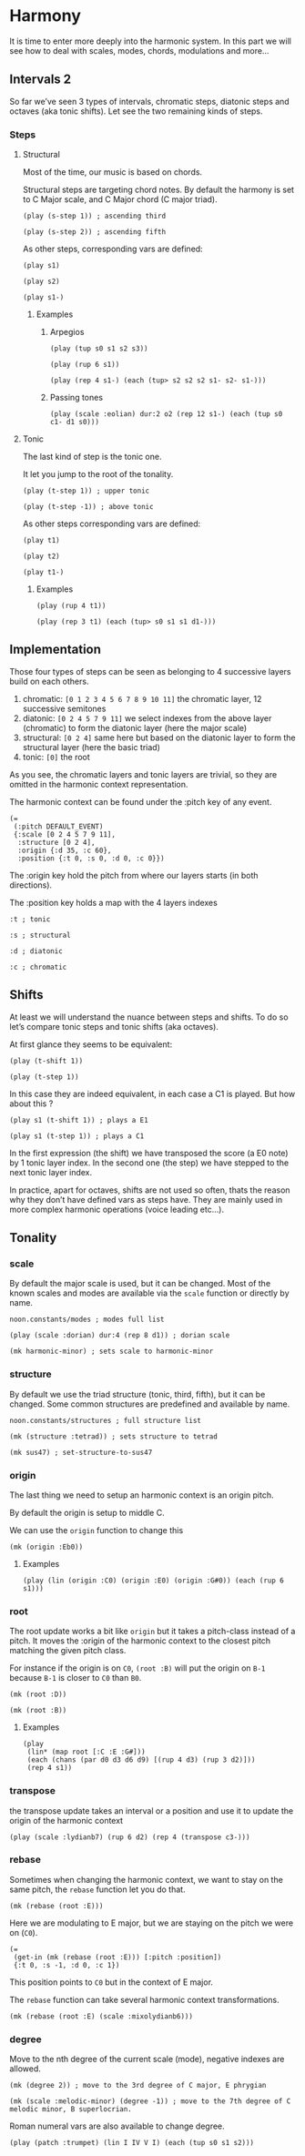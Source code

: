 
# Harmony

It is time to enter more deeply into the harmonic system. In this part we will see how to deal with scales, modes, chords, modulations and more&#x2026;


## Intervals 2

So far we&rsquo;ve seen 3 types of intervals, chromatic steps, diatonic steps and octaves (aka tonic shifts). Let see the two remaining kinds of steps.


### Steps

1.  Structural

    Most of the time, our music is based on chords.
    
    Structural steps are targeting chord notes. By default the harmony is set to C Major scale, and C Major chord (C major triad).
    
        (play (s-step 1)) ; ascending third
    
        (play (s-step 2)) ; ascending fifth
    
    As other steps, corresponding vars are defined:
    
        (play s1)
    
        (play s2)
    
        (play s1-)
    
    1.  Examples
    
        1.  Arpegios
        
                (play (tup s0 s1 s2 s3))
            
                (play (rup 6 s1))
            
                (play (rep 4 s1-) (each (tup> s2 s2 s2 s1- s2- s1-)))
        
        2.  Passing tones
        
                (play (scale :eolian) dur:2 o2 (rep 12 s1-) (each (tup s0 c1- d1 s0)))

2.  Tonic

    The last kind of step is the tonic one.
    
    It let you jump to the root of the tonality.
    
        (play (t-step 1)) ; upper tonic
    
        (play (t-step -1)) ; above tonic
    
    As other steps corresponding vars are defined:
    
        (play t1)
    
        (play t2)
    
        (play t1-)
    
    1.  Examples
    
            (play (rup 4 t1))
        
            (play (rep 3 t1) (each (tup> s0 s1 s1 d1-)))


## Implementation

Those four types of steps can be seen as belonging to 4 successive layers build on each others.

1.  chromatic: `[0 1 2 3 4 5 6 7 8 9 10 11]`
    the chromatic layer, 12 successive semitones
2.  diatonic: `[0 2 4 5 7 9 11]`
    we select indexes from the above layer (chromatic) to form the diatonic layer (here the major scale)
3.  structural: `[0 2 4]`
    same here but based on the diatonic layer to form the structural layer (here the basic triad)
4.  tonic: `[0]`
    the root

As you see, the chromatic layers and tonic layers are trivial, so they are omitted in the harmonic context representation.

The harmonic context can be found under the :pitch key of any event.

    (=
     (:pitch DEFAULT_EVENT)
     {:scale [0 2 4 5 7 9 11],
      :structure [0 2 4],
      :origin {:d 35, :c 60},
      :position {:t 0, :s 0, :d 0, :c 0}})

The :origin key hold the pitch from where our layers starts (in both directions).

The :position key holds a map with the 4 layers indexes

    :t ; tonic

    :s ; structural

    :d ; diatonic

    :c ; chromatic


## Shifts

At least we will understand the nuance between steps and shifts. To do so let&rsquo;s compare tonic steps and tonic shifts (aka octaves).

At first glance they seems to be equivalent:

    (play (t-shift 1))

    (play (t-step 1))

In this case they are indeed equivalent, in each case a C1 is played. But how about this ?

    (play s1 (t-shift 1)) ; plays a E1

    (play s1 (t-step 1)) ; plays a C1

In the first expression (the shift) we have transposed the score (a E0 note) by 1 tonic layer index. In the second one (the step) we have stepped to the next tonic layer index.

In practice, apart for octaves, shifts are not used so often, thats the reason why they don&rsquo;t have defined vars as steps have. They are mainly used in more complex harmonic operations (voice leading etc&#x2026;).


## Tonality


### scale

By default the major scale is used, but it can be changed. Most of the known scales and modes are available via the `scale` function or directly by name.

    noon.constants/modes ; modes full list

    (play (scale :dorian) dur:4 (rep 8 d1)) ; dorian scale

    (mk harmonic-minor) ; sets scale to harmonic-minor


### structure

By default we use the triad structure (tonic, third, fifth), but it can be changed. Some common structures are predefined and available by name.

    noon.constants/structures ; full structure list

    (mk (structure :tetrad)) ; sets structure to tetrad

    (mk sus47) ; set-structure-to-sus47


### origin

The last thing we need to setup an harmonic context is an origin pitch.

By default the origin is setup to middle C.

We can use the `origin` function to change this

    (mk (origin :Eb0))

1.  Examples

        (play (lin (origin :C0) (origin :E0) (origin :G#0)) (each (rup 6 s1)))


### root

The root update works a bit like `origin` but it takes a pitch-class instead of a pitch. It moves the :origin of the harmonic context to the closest pitch matching the given pitch class.

For instance if the origin is on `C0`, `(root :B)` will put the origin on `B-1` because `B-1` is closer to `C0` than `B0`.

    (mk (root :D))

    (mk (root :B))

1.  Examples

        (play
         (lin* (map root [:C :E :G#]))
         (each (chans (par d0 d3 d6 d9) [(rup 4 d3) (rup 3 d2)]))
         (rep 4 s1))


### transpose

the transpose update takes an interval or a position and use it to update the origin of the harmonic context

    (play (scale :lydianb7) (rup 6 d2) (rep 4 (transpose c3-)))


### rebase

Sometimes when changing the harmonic context, we want to stay on the same pitch, the `rebase` function let you do that.

    (mk (rebase (root :E)))

Here we are modulating to E major, but we are staying on the pitch we were on (`C0`).

    (=
     (get-in (mk (rebase (root :E))) [:pitch :position])
     {:t 0, :s -1, :d 0, :c 1})

This position points to `C0` but in the context of E major.

The `rebase` function can take several harmonic context transformations.

    (mk (rebase (root :E) (scale :mixolydianb6)))


### degree

Move to the nth degree of the current scale (mode), negative indexes are allowed.

    (mk (degree 2)) ; move to the 3rd degree of C major, E phrygian

    (mk (scale :melodic-minor) (degree -1)) ; move to the 7th degree of C melodic minor, B superlocrian.

Roman numeral vars are also available to change degree.

    (play (patch :trumpet) (lin I IV V I) (each (tup s0 s1 s2)))

